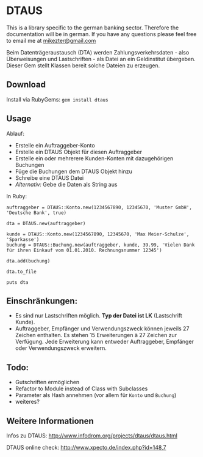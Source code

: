 DTAUS
=====

This is a library specific to the german banking sector. Therefore the documentation will be in german. If you have any questions please feel free to email me at mikezter@gmail.com

Beim Datenträgeraustausch (DTA) werden Zahlungsverkehrsdaten - also Überweisungen und Lastschriften - als Datei an ein Geldinstitut übergeben. Dieser Gem stellt Klassen bereit solche Dateien zu erzeugen.

Download
-------------

Install via RubyGems: `gem install dtaus`

Usage
-------------

Ablauf:

* Erstelle ein Auftraggeber-Konto 
* Erstelle ein DTAUS Objekt für diesen Auftraggeber
* Erstelle ein oder mehrerere Kunden-Konten mit dazugehörigen Buchungen
* Füge die Buchungen dem DTAUS Objekt hinzu
* Schreibe eine DTAUS Datei
* _Alternativ:_ Gebe die Daten als String aus

In Ruby:
 
    auftraggeber = DTAUS::Konto.new(1234567890, 12345670, 'Muster GmbH', 'Deutsche Bank', true)

    dta = DTAUS.new(auftraggeber)

    kunde = DTAUS::Konto.new(1234567890, 12345670, 'Max Meier-Schulze', 'Sparkasse')
    buchung = DTAUS::Buchung.new(auftraggeber, kunde, 39.99, 'Vielen Dank für ihren Einkauf vom 01.01.2010. Rechnungsnummer 12345')

    dta.add(buchung)

    dta.to_file

    puts dta

 
Einschränkungen:
----------------

* Es sind nur Lastschriften möglich. __Typ der Datei ist LK__ (Lastschrift Kunde).
* Auftraggeber, Empfänger und Verwendungszweck können jeweils 27 Zeichen enthalten. Es stehen 15 Erweiterungen à 27 Zeichen zur Verfügung. Jede Erweiterung kann entweder Auftraggeber, Empfänger oder Verwendungszweck erweitern.

Todo:
------

* Gutschriften ermöglichen
* Refactor to Module instead of Class with Subclasses
* Parameter als Hash annehmen (vor allem für `Konto` und `Buchung`)
* weiteres?

Weitere Informationen
---------------------

Infos zu DTAUS: http://www.infodrom.org/projects/dtaus/dtaus.html

DTAUS online check: http://www.xpecto.de/index.php?id=148,7

